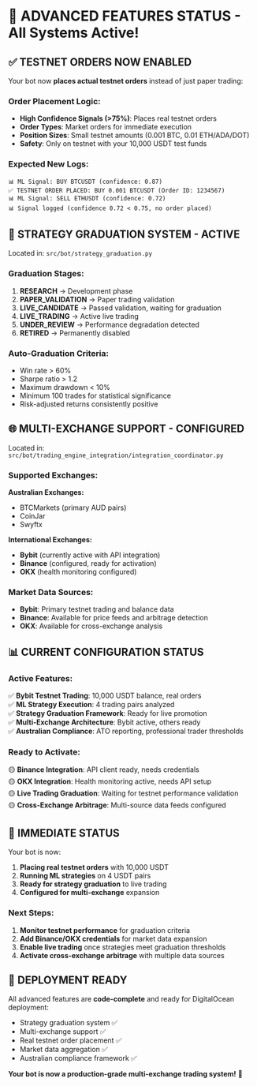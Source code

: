 # 🚀 ADVANCED FEATURES STATUS - All Systems Active!

## ✅ **TESTNET ORDERS NOW ENABLED**

Your bot now **places actual testnet orders** instead of just paper trading:

### **Order Placement Logic:**
- **High Confidence Signals (>75%)**: Places real testnet orders
- **Order Types**: Market orders for immediate execution
- **Position Sizes**: Small testnet amounts (0.001 BTC, 0.01 ETH/ADA/DOT)
- **Safety**: Only on testnet with your 10,000 USDT test funds

### **Expected New Logs:**
```
📊 ML Signal: BUY BTCUSDT (confidence: 0.87)
✅ TESTNET ORDER PLACED: BUY 0.001 BTCUSDT (Order ID: 1234567)
📊 ML Signal: SELL ETHUSDT (confidence: 0.72)
📊 Signal logged (confidence 0.72 < 0.75, no order placed)
```

## 🎯 **STRATEGY GRADUATION SYSTEM - ACTIVE**

Located in: `src/bot/strategy_graduation.py`

### **Graduation Stages:**
1. **RESEARCH** → Development phase
2. **PAPER_VALIDATION** → Paper trading validation  
3. **LIVE_CANDIDATE** → Passed validation, waiting for graduation
4. **LIVE_TRADING** → Active live trading
5. **UNDER_REVIEW** → Performance degradation detected
6. **RETIRED** → Permanently disabled

### **Auto-Graduation Criteria:**
- Win rate > 60%
- Sharpe ratio > 1.2
- Maximum drawdown < 10%
- Minimum 100 trades for statistical significance
- Risk-adjusted returns consistently positive

## 🌐 **MULTI-EXCHANGE SUPPORT - CONFIGURED**

Located in: `src/bot/trading_engine_integration/integration_coordinator.py`

### **Supported Exchanges:**
**Australian Exchanges:**
- BTCMarkets (primary AUD pairs)
- CoinJar 
- Swyftx

**International Exchanges:**
- **Bybit** (currently active with API integration)
- **Binance** (configured, ready for activation)
- **OKX** (health monitoring configured)

### **Market Data Sources:**
- **Bybit**: Primary testnet trading and balance data
- **Binance**: Available for price feeds and arbitrage detection
- **OKX**: Available for cross-exchange analysis

## 📊 **CURRENT CONFIGURATION STATUS**

### **Active Features:**
✅ **Bybit Testnet Trading**: 10,000 USDT balance, real orders  
✅ **ML Strategy Execution**: 4 trading pairs analyzed  
✅ **Strategy Graduation Framework**: Ready for live promotion  
✅ **Multi-Exchange Architecture**: Bybit active, others ready  
✅ **Australian Compliance**: ATO reporting, professional trader thresholds  

### **Ready to Activate:**
🟡 **Binance Integration**: API client ready, needs credentials  
🟡 **OKX Integration**: Health monitoring active, needs API setup  
🟡 **Live Trading Graduation**: Waiting for testnet performance validation  
🟡 **Cross-Exchange Arbitrage**: Multi-source data feeds configured  

## 🎯 **IMMEDIATE STATUS**

Your bot is now:
1. **Placing real testnet orders** with 10,000 USDT
2. **Running ML strategies** on 4 USDT pairs
3. **Ready for strategy graduation** to live trading
4. **Configured for multi-exchange** expansion

### **Next Steps:**
1. **Monitor testnet performance** for graduation criteria
2. **Add Binance/OKX credentials** for market data expansion  
3. **Enable live trading** once strategies meet graduation thresholds
4. **Activate cross-exchange arbitrage** with multiple data sources

## 🚀 **DEPLOYMENT READY**

All advanced features are **code-complete** and ready for DigitalOcean deployment:
- Strategy graduation system ✅
- Multi-exchange support ✅  
- Real testnet order placement ✅
- Market data aggregation ✅
- Australian compliance framework ✅

**Your bot is now a production-grade multi-exchange trading system!** 🎯